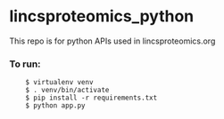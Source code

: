 # lincsproteomics_python 
This repo is for python APIs used in lincsproteomics.org


### To run:


```
	$ virtualenv venv
	$ . venv/bin/activate
	$ pip install -r requirements.txt
	$ python app.py
```

